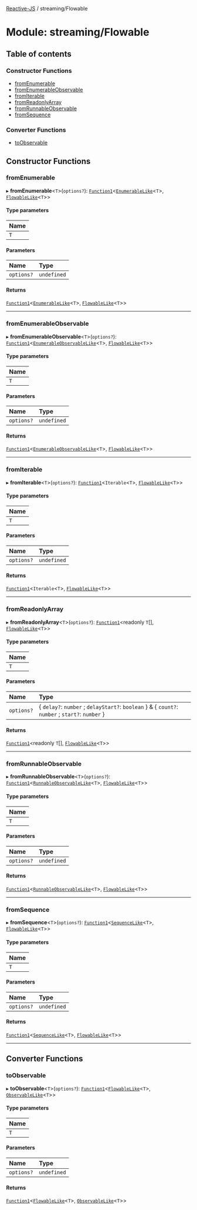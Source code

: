 [Reactive-JS](../README.md) / streaming/Flowable

# Module: streaming/Flowable

## Table of contents

### Constructor Functions

- [fromEnumerable](streaming_Flowable.md#fromenumerable)
- [fromEnumerableObservable](streaming_Flowable.md#fromenumerableobservable)
- [fromIterable](streaming_Flowable.md#fromiterable)
- [fromReadonlyArray](streaming_Flowable.md#fromreadonlyarray)
- [fromRunnableObservable](streaming_Flowable.md#fromrunnableobservable)
- [fromSequence](streaming_Flowable.md#fromsequence)

### Converter Functions

- [toObservable](streaming_Flowable.md#toobservable)

## Constructor Functions

### fromEnumerable

▸ **fromEnumerable**<`T`\>(`options?`): [`Function1`](functions.md#function1)<[`EnumerableLike`](../interfaces/ix.EnumerableLike.md)<`T`\>, [`FlowableLike`](../interfaces/streaming.FlowableLike.md)<`T`\>\>

#### Type parameters

| Name |
| :------ |
| `T` |

#### Parameters

| Name | Type |
| :------ | :------ |
| `options?` | `undefined` |

#### Returns

[`Function1`](functions.md#function1)<[`EnumerableLike`](../interfaces/ix.EnumerableLike.md)<`T`\>, [`FlowableLike`](../interfaces/streaming.FlowableLike.md)<`T`\>\>

___

### fromEnumerableObservable

▸ **fromEnumerableObservable**<`T`\>(`options?`): [`Function1`](functions.md#function1)<[`EnumerableObservableLike`](../interfaces/rx.EnumerableObservableLike.md)<`T`\>, [`FlowableLike`](../interfaces/streaming.FlowableLike.md)<`T`\>\>

#### Type parameters

| Name |
| :------ |
| `T` |

#### Parameters

| Name | Type |
| :------ | :------ |
| `options?` | `undefined` |

#### Returns

[`Function1`](functions.md#function1)<[`EnumerableObservableLike`](../interfaces/rx.EnumerableObservableLike.md)<`T`\>, [`FlowableLike`](../interfaces/streaming.FlowableLike.md)<`T`\>\>

___

### fromIterable

▸ **fromIterable**<`T`\>(`options?`): [`Function1`](functions.md#function1)<`Iterable`<`T`\>, [`FlowableLike`](../interfaces/streaming.FlowableLike.md)<`T`\>\>

#### Type parameters

| Name |
| :------ |
| `T` |

#### Parameters

| Name | Type |
| :------ | :------ |
| `options?` | `undefined` |

#### Returns

[`Function1`](functions.md#function1)<`Iterable`<`T`\>, [`FlowableLike`](../interfaces/streaming.FlowableLike.md)<`T`\>\>

___

### fromReadonlyArray

▸ **fromReadonlyArray**<`T`\>(`options?`): [`Function1`](functions.md#function1)<readonly `T`[], [`FlowableLike`](../interfaces/streaming.FlowableLike.md)<`T`\>\>

#### Type parameters

| Name |
| :------ |
| `T` |

#### Parameters

| Name | Type |
| :------ | :------ |
| `options?` | { `delay?`: `number` ; `delayStart?`: `boolean`  } & { `count?`: `number` ; `start?`: `number`  } |

#### Returns

[`Function1`](functions.md#function1)<readonly `T`[], [`FlowableLike`](../interfaces/streaming.FlowableLike.md)<`T`\>\>

___

### fromRunnableObservable

▸ **fromRunnableObservable**<`T`\>(`options?`): [`Function1`](functions.md#function1)<[`RunnableObservableLike`](../interfaces/rx.RunnableObservableLike.md)<`T`\>, [`FlowableLike`](../interfaces/streaming.FlowableLike.md)<`T`\>\>

#### Type parameters

| Name |
| :------ |
| `T` |

#### Parameters

| Name | Type |
| :------ | :------ |
| `options?` | `undefined` |

#### Returns

[`Function1`](functions.md#function1)<[`RunnableObservableLike`](../interfaces/rx.RunnableObservableLike.md)<`T`\>, [`FlowableLike`](../interfaces/streaming.FlowableLike.md)<`T`\>\>

___

### fromSequence

▸ **fromSequence**<`T`\>(`options?`): [`Function1`](functions.md#function1)<[`SequenceLike`](../interfaces/containers.SequenceLike.md)<`T`\>, [`FlowableLike`](../interfaces/streaming.FlowableLike.md)<`T`\>\>

#### Type parameters

| Name |
| :------ |
| `T` |

#### Parameters

| Name | Type |
| :------ | :------ |
| `options?` | `undefined` |

#### Returns

[`Function1`](functions.md#function1)<[`SequenceLike`](../interfaces/containers.SequenceLike.md)<`T`\>, [`FlowableLike`](../interfaces/streaming.FlowableLike.md)<`T`\>\>

___

## Converter Functions

### toObservable

▸ **toObservable**<`T`\>(`options?`): [`Function1`](functions.md#function1)<[`FlowableLike`](../interfaces/streaming.FlowableLike.md)<`T`\>, [`ObservableLike`](../interfaces/rx.ObservableLike.md)<`T`\>\>

#### Type parameters

| Name |
| :------ |
| `T` |

#### Parameters

| Name | Type |
| :------ | :------ |
| `options?` | `undefined` |

#### Returns

[`Function1`](functions.md#function1)<[`FlowableLike`](../interfaces/streaming.FlowableLike.md)<`T`\>, [`ObservableLike`](../interfaces/rx.ObservableLike.md)<`T`\>\>
